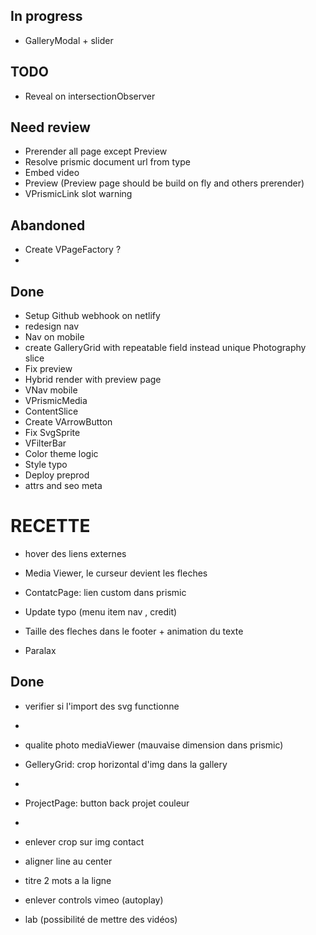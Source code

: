 ## In progress
- GalleryModal + slider

## TODO
- Reveal on intersectionObserver 



## Need review
- Prerender all page except Preview
- Resolve prismic document url from type
- Embed video
- Preview (Preview page should be build on fly and others prerender)
- VPrismicLink slot warning

## Abandoned 
- Create VPageFactory ?
- 
## Done
- Setup Github webhook on netlify
- redesign nav
- Nav on mobile
- create GalleryGrid with repeatable field instead unique Photography slice
- Fix preview
- Hybrid render with preview page
- VNav mobile
- VPrismicMedia
- ContentSlice
- Create VArrowButton
- Fix SvgSprite
- VFilterBar
- Color theme logic
- Style typo
- Deploy preprod
- attrs and seo meta 


# RECETTE
- hover des liens externes

- Media Viewer, le curseur devient les fleches

- ContatcPage: lien custom dans prismic

- Update typo (menu item nav , credit)
- Taille des fleches dans le footer + animation du texte

- Paralax 



## Done
- verifier si l'import des svg functionne
- 
- qualite photo mediaViewer (mauvaise dimension dans prismic)
- GelleryGrid: crop horizontal d'img dans la gallery
- 
- ProjectPage: button back projet couleur
- 
- enlever crop sur img contact
- aligner line au center
- titre 2 mots a la ligne

- enlever controls vimeo (autoplay)
- lab (possibilité de mettre des vidéos)
